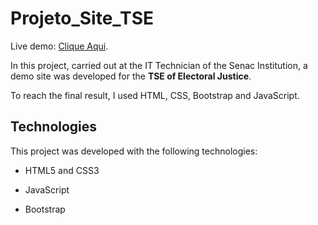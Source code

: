 # Projeto_Site_TSE

Live demo: [Clique Aqui](https://iuriaalmeida.github.io/Projeto_Site_TSE/).

In this project, carried out at the IT Technician of the Senac Institution, a demo site was developed for the **TSE of Electoral Justice**.

To reach the final result, I used HTML, CSS, Bootstrap and JavaScript.

## Technologies

This project was developed with the following technologies:

- HTML5 and CSS3
* JavaScript
+ Bootstrap

